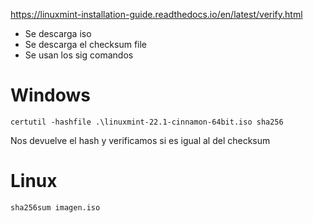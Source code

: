 https://linuxmint-installation-guide.readthedocs.io/en/latest/verify.html

- Se descarga iso
- Se descarga el checksum file
- Se usan los sig comandos

# Windows
```shell
certutil -hashfile .\linuxmint-22.1-cinnamon-64bit.iso sha256
```
Nos devuelve el hash y verificamos si es igual al del checksum
# Linux
```shell
sha256sum imagen.iso
```